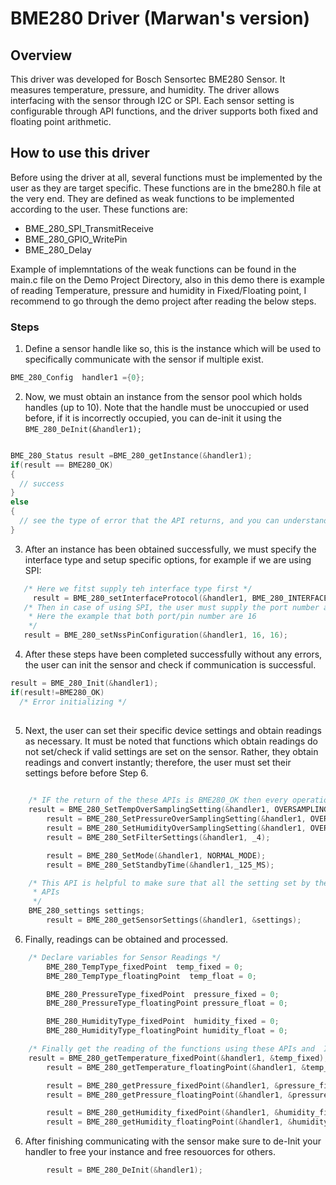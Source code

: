 # BME280 Driver (Marwan's version)

## Overview

This driver was developed for Bosch Sensortec BME280 Sensor. It measures temperature, pressure, and humidity. The driver allows interfacing with the sensor through I2C or SPI. Each sensor setting is configurable through API functions, and the driver supports both fixed and floating point arithmetic.

## How to use this driver

Before using the driver at all, several functions must be implemented by the user as they are target specific. These functions are in the bme280.h file at the very end. They are defined as weak functions to be implemented according to the user.
These functions are:
  - BME_280_SPI_TransmitReceive
  - BME_280_GPIO_WritePin
  - BME_280_Delay

Example of implemntations of the weak functions can be found in the main.c file on the Demo Project Directory, also in this demo there is example of reading Temperature, pressure and humidity in Fixed/Floating point, I recommend to go through the demo project after reading the below steps.

### Steps
1. Define a sensor handle like so, this is the instance which will be used to specifically communicate with the sensor if multiple exist.
``` C
BME_280_Config  handler1 ={0};
```

2. Now, we must obtain an instance from the sensor pool which holds handles (up to 10). Note that the handle must be unoccupied or used before, if it is incorrectly occupied, you can de-init it using the ```BME_280_DeInit(&handler1);```

``` C

BME_280_Status result =BME_280_getInstance(&handler1);
if(result == BME280_OK)
{
  // success
}
else
{
  // see the type of error that the API returns, and you can understand the error from the error name returned
}

```
3. After an instance has been obtained successfully, we must specify the interface type and setup specific options, for example if we are using SPI:

```C
   /* Here we fitst supply teh interface type first */
	 result = BME_280_setInterfaceProtocol(&handler1, BME_280_INTERFACE_SPI);
   /* Then in case of using SPI, the user must supply the port number and the pin number that is specific to the user MCU
    * Here the example that both port/pin number are 16
    */
   result = BME_280_setNssPinConfiguration(&handler1, 16, 16);

```
4. After these steps have been completed successfully without any errors, the user can init the sensor and check if communication is successful.

```C
result = BME_280_Init(&handler1);
if(result!=BME280_OK)
  /* Error initializing */
  
```
5. Next, the user can set their specific device settings and obtain readings as necessary. It must be noted that functions which obtain readings do not set/check if valid settings are set on the sensor. Rather, they obtain readings and convert instantly; therefore, the user must set their settings before before Step 6.
```C
    
    /* IF the return of the these APIs is BME280_OK then every operation is done successfully */
    result = BME_280_SetTempOverSamplingSetting(&handler1, OVERSAMPLING_2);
		result = BME_280_SetPressureOverSamplingSetting(&handler1, OVERSAMPLING_4);
		result = BME_280_SetHumidityOverSamplingSetting(&handler1, OVERSAMPLING_8);
		result = BME_280_SetFilterSettings(&handler1, _4);

		result = BME_280_SetMode(&handler1, NORMAL_MODE);
		result = BME_280_SetStandbyTime(&handler1,_125_MS);

    /* This API is helpful to make sure that all the setting set by the user is successfully set, also the user can rely on the status return of each of the above     
     * APIs 
     */
    BME_280_settings settings;
		result = BME_280_getSensorSettings(&handler1, &settings);
```
6. Finally, readings can be obtained and processed.

```C		
    /* Declare variables for Sensor Readings */
		BME_280_TempType_fixedPoint  temp_fixed = 0;
		BME_280_TempType_floatingPoint  temp_float = 0;

		BME_280_PressureType_fixedPoint  pressure_fixed = 0;
		BME_280_PressureType_floatingPoint pressure_float = 0;

		BME_280_HumidityType_fixedPoint  humidity_fixed = 0;
		BME_280_HumidityType_floatingPoint humidity_float = 0;

    /* Finally get the reading of the functions using these APIs and  If the return of the these APIs is BME280_OK then every operation is done successfully */
    result = BME_280_getTemperature_fixedPoint(&handler1, &temp_fixed);
		result = BME_280_getTemperature_floatingPoint(&handler1, &temp_float);

		result = BME_280_getPressure_fixedPoint(&handler1, &pressure_fixed);
		result = BME_280_getPressure_floatingPoint(&handler1, &pressure_float);

		result = BME_280_getHumidity_fixedPoint(&handler1, &humidity_fixed);
		result = BME_280_getHumidity_floatingPoint(&handler1, &humidity_float);

```
6. After finishing communicating with the sensor make sure to de-Init your handler to free your instance and free resouorces for others.

```C		
 		result = BME_280_DeInit(&handler1);
```

